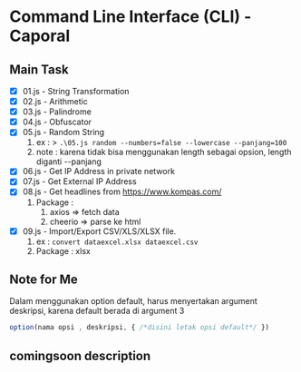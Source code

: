 # Command Line Interface (CLI) - Caporal
## Main Task
- [x] 01.js - String Transformation
- [x] 02.js - Arithmetic
- [x] 03.js - Palindrome
- [x] 04.js - Obfuscator
- [x] 05.js - Random String
    1. ex   : > ```.\05.js random --numbers=false --lowercase --panjang=100```
    2. note : karena tidak bisa menggunakan length sebagai opsion, length diganti --panjang
- [x] 06.js - Get IP Address in private network
- [x] 07.js - Get External IP Address
- [x] 08.js - Get headlines from https://www.kompas.com/
    1. Package : 
         1.  axios      => fetch data
         2.  cheerio    => parse ke html
- [x] 09.js - Import/Export CSV/XLS/XLSX file.
    1. ex       : ```convert dataexcel.xlsx dataexcel.csv```
    2. Package : xlsx


## Note for Me
Dalam menggunakan option default, harus menyertakan argument deskripsi, karena default berada di argument 3
```js
option(nama opsi , deskripsi, { /*disini letak opsi default*/ })
```

## comingsoon description